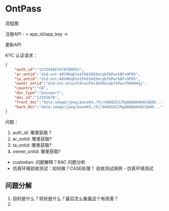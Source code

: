 # OntPass

流程图

注册API - > app_id/app_key
->

更新API

KYC 认证请求：

```json
{
    "auth_id":"123345667878780052",
    "ar_ontid":"did:ont:A8V9Kq6te1Fk01KQ3ecqbfbPwrkBFx9P05",
    "ta_ontid":"did:ont:A8V9Kq6te1Fk01KQ3ecqbfbPwrkBFx9P05",
    "owner_ontid":"did:ont:AJua7C6teoFUs2KhRecqbfbPwrF99kHHgj",
    "country":"CN",
    "doc_type":"passport",
    "doc_id":"12345678",
    "front_doc":"data:image/jpeg;base64,/9j/4AAQSkZJRgABAQAAkACQAAD...",
    "back_doc":"data:image/jpeg;base64,/9j/4AAQSkZJRgABAQAAkACQAAD..."
}
```


问题：

1. auth_id: 哪里获取？
2. ar_ontid: 哪里获取?
3. ta_ontid: 哪里获取?
4. owner_ontid: 哪里获取?


- custodian: 问题解释？RAC 问题分析
- 仿真环境验收测试：如何做？CASE处理？ 验收测试用例 - 仿真环境测试


## 问题分解

1. 目的是什么？现状是什么？最后怎么衡量这个有改善？ 
2. 





